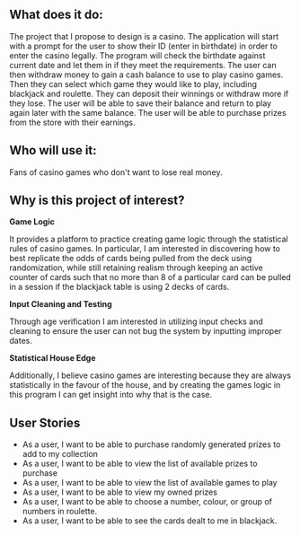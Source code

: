 ## What does it do:
The project that I propose to design is a casino. The application will start with 
a prompt for the user to show their ID (enter in birthdate) in order to enter the casino legally. The 
program will check the birthdate against current date and let them in if they meet the requirements. The user
can then withdraw money to gain a cash balance to use to play casino games. Then they can select which 
game they would like to play, including blackjack and roulette. They can deposit their winnings
or withdraw more if they lose. The user will be able to save their balance and return to play again later with the
same balance. The user will be able to purchase prizes from the store with their
earnings.

## Who will use it:
Fans of casino games who don't want to lose real money.

## Why is this project of interest?

**Game Logic**

It provides a platform to practice creating game logic through the statistical rules of casino games. 
In particular, I am interested in discovering how to best replicate the 
odds of cards being pulled from the deck using randomization, while still 
retaining realism through keeping an active counter of cards such that no more than 8 of a
particular card can be pulled in a session if the blackjack table is using 2 decks of cards.

**Input Cleaning and Testing**

Through age verification I am interested in utilizing input checks and cleaning to ensure
the user can not bug the system by inputting improper dates. 

**Statistical House Edge**

Additionally, I believe casino games are interesting because they are always statistically 
in the favour of the house, and by creating the games logic in this program I can get insight 
into why that is the case. 

## User Stories

- As a user, I want to be able to purchase randomly generated prizes to add to my collection
- As a user, I want to be able to view the list of available prizes to purchase
- As a user, I want to be able to view the list of available games to play
- As a user, I want to be able to view my owned prizes
- As a user, I want to be able to choose a number, colour, or group of numbers in roulette.
- As a user, I want to be able to see the cards dealt to me in blackjack.

